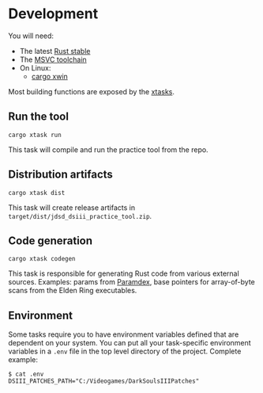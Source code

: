 # Development

You will need:

- The latest [Rust stable](https://rustup.rs/)
- The [MSVC toolchain](https://visualstudio.microsoft.com/vs/features/cplusplus/)
- On Linux:
  - [cargo xwin](https://github.com/rust-cross/cargo-xwin)

Most building functions are exposed by the [xtasks](https://github.com/matklad/cargo-xtask).

## Run the tool

```
cargo xtask run
```

This task will compile and run the practice tool from the repo.

## Distribution artifacts

```
cargo xtask dist
```

This task will create release artifacts in `target/dist/jdsd_dsiii_practice_tool.zip`.

## Code generation

```
cargo xtask codegen
```

This task is responsible for generating Rust code from various external sources.
Examples: params from [Paramdex](https://github.com/soulsmods/Paramdex), base pointers for
array-of-byte scans from the Elden Ring executables.

## Environment

Some tasks require you to have environment variables defined that are dependent on your system.
You can put all your task-specific environment variables in a `.env` file in the top level directory
of the project. Complete example:

```
$ cat .env
DSIII_PATCHES_PATH="C:/Videogames/DarkSoulsIIIPatches"
```

